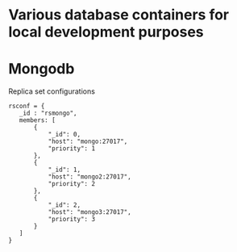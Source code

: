 # Various database containers for local development purposes

# Mongodb

Replica set configurations

```mongodb
rsconf = {
   _id : "rsmongo",
   members: [
       {
           "_id": 0,
           "host": "mongo:27017",
           "priority": 1
       },
       {
           "_id": 1,
           "host": "mongo2:27017",
           "priority": 2
       },
       {
           "_id": 2,
           "host": "mongo3:27017",
           "priority": 3
       }
   ]
}
```
